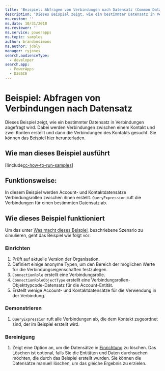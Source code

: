 ```yaml
---
title: 'Beispiel: Abfragen von Verbindungen nach Datensatz (Common Data Service) | MicrosoftDocs'
description: 'Dieses Beispiel zeigt, wie ein bestimmter Datensatz in Verbindungen abgefragt wird.'
ms.custom: ''
ms.date: 10/31/2018
ms.reviewer: ''
ms.service: powerapps
ms.topic: samples
author: brandonsimons
ms.author: jdaly
manager: ryjones
search.audienceType:
  - developer
search.app:
  - PowerApps
  - D365CE
---
```

# <a name="sample-query-connections-by-a-record"></a>Beispiel: Abfragen von Verbindungen nach Datensatz 

<!-- https://docs.microsoft.com/dynamics365/customer-engagement/developer/sample-query-connections-record-early-bound -->

Dieses Beispiel zeigt, wie ein bestimmter Datensatz in Verbindungen abgefragt wird. Dabei werden Verbindungen zwischen einem Kontakt und zwei Konten erstellt und dann die Verbindungen des Kontakts gesucht. Sie können das Beispiel [hier](https://github.com/Microsoft/PowerApps-Samples/tree/master/cds/orgsvc/C%23/QueryByRecord) herunterladen.

## <a name="how-to-run-this-sample"></a>Wie man dieses Beispiel ausführt

[!include[cc-how-to-run-samples](../../includes/cc-how-to-run-samples.md)]

## <a name="what-this-sample-does"></a>Funktionsweise:

In diesem Beispiel werden Account-  und Kontaktdatensätze Verbindungsrollen zwischen ihnen erstellt. `QueryExpression` ruft die Verbindungen für einen bestimmten Datensatz ab.

## <a name="how-this-sample-works"></a>Wie dieses Beispiel funktioniert

Um das unter [Was macht dieses Beispiel](#what-this-sample-does), beschriebene Szenario zu simulieren, geht das Beispiel wie folgt vor:

### <a name="setup"></a>Einrichten

1. Prüft auf aktuelle Version der Organisation.
2. Definiert einige anonyme Typen, um den Bereich der möglichen Werte für die Verbindungseigenschaften festzulegen.
3. `ConnectionRole` erstellt eine Verbindungsrolle.
4. `ConnectionRoleObjectType` erstellt eine Verbindungsrollen-Objekttypcode-Datensatz für die Account-Entität. 
5. Erstellt wenige Account- und Kontaktdatensätze für die Verwendung in der Verbindung.

### <a name="demonstrate"></a>Demonstrieren

1. `QueryExpression` ruft alle Verbindungen ab, die dem Kontakt zugeordnet sind, der im Beispiel erstellt wird.

### <a name="clean-up"></a>Bereinigung

1. Zeigt eine Option an, um die Datensätze in [Einrichtung](#setup) zu löschen.
    Das Löschen ist optional, falls Sie die Entitäten und Daten durchsuchen möchten, die durch das Beispiel erstellt wurden. Sie können die Datensätze manuell löschen, um das gleiche Ergebnis zu erzielen.
